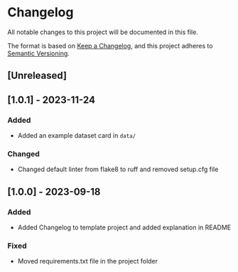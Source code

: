 # Changelog

All notable changes to this project will be documented in this file.

The format is based on [Keep a Changelog](https://keepachangelog.com/en/1.0.0/),
and this project adheres to [Semantic Versioning](https://semver.org/spec/v2.0.0.html).

## [Unreleased]

## [1.0.1] - 2023-11-24

### Added
- Added an example dataset card in `data/`

### Changed
- Changed default linter from flake8 to ruff and removed setup.cfg file

## [1.0.0] - 2023-09-18

### Added
- Added Changelog to template project and added explanation in README

### Fixed
- Moved requirements.txt file in the project folder
